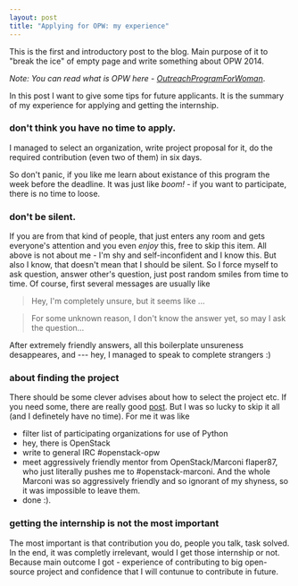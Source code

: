 ```yaml
---
layout: post
title: "Applying for OPW: my experience"
---
```

This is the first and introductory post to the blog. Main purpose of it to "break the ice" of
empty page and write something about OPW 2014.

_Note: You can read what is OPW here - [OutreachProgramForWoman](https://wiki.gnome.org/OutreachProgramForWomen)_.

In this post I want to give some tips for future applicants. It is the
summary of my experience for applying and getting the internship.

### don't think you have no time to apply.

I managed to select an organization, write project
proposal for it, do the required contribution (even two of them) in six days.

So don't panic, if you like me learn about existance of this program the week before the deadline.
It was just like _boom!_ - if you want to participate, there is no time to loose.

### don't be silent.
If you are from that kind of people, that just enters
any room and gets everyone's attention and you even _enjoy_ this,
free to skip this item.
All above is not about me - I'm shy and self-inconfident and I know this.
But also I know, that doesn't mean that I should be silent. So I force myself to ask question, answer
other's question, just post random smiles from time to time.
Of course, first several messages are usually like

> Hey, I'm completely unsure, but it seems like ...

> For some unknown reason, I don't know the answer yet, so may I ask the question...

After extremely friendly answers, all this boilerplate unsureness desappeares, and --- hey,
I managed to speak to complete strangers :)

### about finding the project
There should be some clever advises about how to select the project etc.
If you need some, there are really good [post](http://anteaya.info/blog/2013/03/29/suggestions-for-gnome-opw-applicants/). But
I was so lucky to skip it all (and I definetely have no time). For me it was like

- filter list of participating organizations for use of Python
- hey, there is OpenStack
- write to general IRC #openstack-opw
- meet aggressively friendly mentor from OpenStack/Marconi flaper87, who just literally
pushes me to #openstack-marconi.
And the whole Marconi was so aggressively friendly and so ignorant of my shyness, so it was impossible to leave them.
- done :).

### getting the internship is not the most important

The most important is that contribution you do, people you talk, task solved.
In the end, it was completly irrelevant, would I get those internship or not.
Because main outcome I got - experience of contributing to big open-source project
and confidence that I will contunue to contribute in future.

